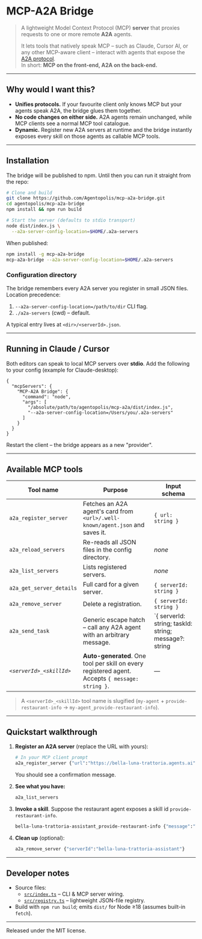 # MCP-A2A Bridge

> A lightweight Model Context Protocol (MCP) **server** that proxies requests to one or more remote **A2A** agents.
>
> It lets tools that natively speak MCP – such as Claude, Cursor AI, or any other MCP-aware client – interact with agents that expose the [A2A protocol](https://github.com/modelcontextprotocol/a2a).  
> In short: **MCP on the front-end, A2A on the back-end.**

---

## Why would I want this?

* **Unifies protocols.**  If your favourite client only knows MCP but your agents speak A2A, the bridge glues them together.
* **No code changes on either side.**  A2A agents remain unchanged, while MCP clients see a normal MCP tool catalogue.
* **Dynamic.**  Register new A2A servers at runtime and the bridge instantly exposes every skill on those agents as callable MCP tools.

---

## Installation

The bridge will be published to npm.  Until then you can run it straight from the repo:

```bash
# Clone and build
git clone https://github.com/Agentopolis/mcp-a2a-bridge.git
cd agentopolis/mcp-a2a-bridge
npm install && npm run build  

# Start the server (defaults to stdio transport)
node dist/index.js \
  --a2a-server-config-location=$HOME/.a2a-servers
```

When published:

```bash
npm install -g mcp-a2a-bridge
mcp-a2a-bridge --a2a-server-config-location=$HOME/.a2a-servers
```

### Configuration directory

The bridge remembers every A2A server you register in small JSON files.  
Location precedence:

1. `--a2a-server-config-location=/path/to/dir` CLI flag.
32. `./a2a-servers` (cwd) – default.

A typical entry lives at `<dir>/<serverId>.json`.

---

## Running in Claude / Cursor

Both editors can speak to local MCP servers over **stdio**.  Add the following to your config (example for Claude-desktop):

```jsonc
{
  "mcpServers": {
    "MCP-A2A Bridge": {
      "command": "node",
      "args": [
        "/absolute/path/to/agentopolis/mcp-a2a/dist/index.js",
        "--a2a-server-config-location=/Users/you/.a2a-servers"
      ]
    }
  }
}
```

Restart the client – the bridge appears as a new "provider".

---

## Available MCP tools

| Tool name | Purpose | Input schema |
|-----------|---------|-------------|
| `a2a_register_server` | Fetches an A2A agent's card from `<url>/.well-known/agent.json` and saves it. | `{ url: string }` |
| `a2a_reload_servers`  | Re-reads all JSON files in the config directory. | _none_ |
| `a2a_list_servers`    | Lists registered servers. | _none_ |
| `a2a_get_server_details` | Full card for a given server. | `{ serverId: string }` |
| `a2a_remove_server`   | Delete a registration. | `{ serverId: string }` |
| `a2a_send_task`       | Generic escape hatch – call any A2A agent with an arbitrary message. | `{ serverId: string; taskId: string; message?: string | Message }` |
| _`<serverId>_<skillId>`_ | **Auto-generated**. One tool per skill on every registered agent. Accepts `{ message: string }`. | — |

> A `<serverId>_<skillId>` tool name is slugified (`my-agent` + `provide-restaurant-info` → `my-agent_provide-restaurant-info`).

---

## Quickstart walkthrough

1. **Register an A2A server** (replace the URL with yours):

   ```bash
   # In your MCP client prompt
   a2a_register_server {"url":"https://bella-luna-trattoria.agents.ai"}
   ```

   You should see a confirmation message.

2. **See what you have:**

   ```bash
   a2a_list_servers
   ```

3. **Invoke a skill**.  Suppose the restaurant agent exposes a skill id `provide-restaurant-info`.

   ```bash
   bella-luna-trattoria-assistant_provide-restaurant-info {"message":"Tell me about your menu"}
   ```

4. **Clean up** (optional):

   ```bash
   a2a_remove_server {"serverId":"bella-luna-trattoria-assistant"}
   ```

---

## Developer notes

* Source files:  
  * [`src/index.ts`](./src/index.ts) – CLI & MCP server wiring.  
  * [`src/registry.ts`](./src/registry.ts) – lightweight JSON-file registry.
* Build with `npm run build`; emits `dist/` for Node ≥18 (assumes built-in `fetch`).

---

Released under the MIT license.
